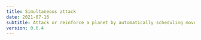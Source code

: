 ```yaml
---
title: Simultaneous attack
date: 2021-07-16
subtitle: Attack or reinforce a planet by automatically scheduling moves arrive at the same time
version: 0.6.4
---
```

